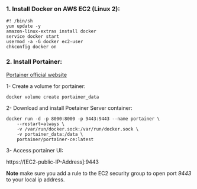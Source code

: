 ### 1. Install Docker on AWS EC2 (Linux 2):

```
#! /bin/sh
yum update -y
amazon-linux-extras install docker
service docker start
usermod -a -G docker ec2-user
chkconfig docker on
```


### 2. Install Portainer:

[Portainer official website](https://docs.portainer.io/v/ce-2.9/start/install/server/docker/linux)



1- Create a volume for portainer:

```
docker volume create portainer_data
```

2- Download and install Poetainer Server container:

```
docker run -d -p 8000:8000 -p 9443:9443 --name portainer \
    --restart=always \
    -v /var/run/docker.sock:/var/run/docker.sock \
    -v portainer_data:/data \
    portainer/portainer-ce:latest
```

3- Access portainer UI:

https://[EC2-public-IP-Address]:9443


**Note** make sure you add a rule to the EC2 security group to open port *9443* to your local ip address. 